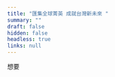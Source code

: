 ```yaml
---
title: "匯集全球菁英 成就台灣新未來 "
summary: ""
draft: false
hidden: false
headless: true
links: null
---
```

想要
